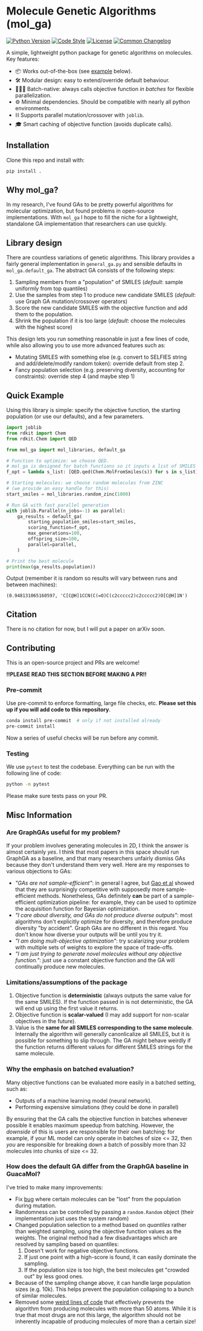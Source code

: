 # Molecule Genetic Algorithms (mol_ga)

[![Python Version](https://img.shields.io/badge/python-3.7+-blue.svg)](https://www.python.org/downloads/)
[![Code Style](https://img.shields.io/badge/code%20style-black-202020.svg)](https://github.com/ambv/black)
[![License](https://img.shields.io/badge/license-MIT-green.svg)](LICENSE)
[![Common Changelog](https://common-changelog.org/badge.svg)](https://common-changelog.org)

A simple, lightweight python package for genetic algorithms on molecules.
Key features:

- 📦 Works out-of-the-box (see [example](#quick-example) below).
- 🛠‍ Modular design: easy to extend/override default behaviour.
- 🧑‍🤝‍🧑 Batch-native: always calls objective function _in batches_ for flexible parallelization.
- ⚙️ Minimal dependencies. Should be compatible with nearly all python environments.
- ⛓️ Supports parallel mutation/crossover with `joblib`.
- 🎓 Smart caching of objective function (avoids duplicate calls).

## Installation

Clone this repo and install with:

```bash
pip install .
```

## Why mol_ga?

In my research, I've found GAs to be pretty powerful algorithms for molecular optimization,
but found problems in open-source implementations.
With `mol_ga` I hope to fill the niche for a lightweight, standalone GA implementation
that researchers can use quickly.

## Library design

There are countless variations of genetic algorithms.
This library provides a fairly general implementation in `general_ga.py`
and sensible defaults in `mol_ga.default_ga`.
The abstract GA consists of the following steps:

1. Sampling members from a "population" of SMILES (_default_: sample uniformly from top quantiles)
2. Use the samples from step 1 to produce new candidate SMILES (_default_: use Graph GA mutation/crossover operators)
3. Score the new candidate SMILES with the objective function and add them to the population.
4. Shrink the population if it is too large (_default_: choose the molecules with the highest score)

This design lets you run something reasonable in just a few lines of code,
while also allowing you to use more advanced features such as:

- Mutating SMILES with something else (e.g. convert to SELFIES string and add/delete/modify random token): override default from step 2.
- Fancy population selection (e.g. preserving diversity, accounting for constraints): override step 4 (and maybe step 1)

## Quick Example

Using this library is simple:
specify the objective function, the starting population
(or use our defaults),
and a few parameters.

```python
import joblib
from rdkit import Chem
from rdkit.Chem import QED

from mol_ga import mol_libraries, default_ga

# Function to optimize: we choose QED.
# mol_ga is designed for batch functions so it inputs a list of SMILES and outputs a list of floats.
f_opt = lambda s_list: [QED.qed(Chem.MolFromSmiles(s)) for s in s_list]

# Starting molecules: we choose random molecules from ZINC
# (we provide an easy handle for this)
start_smiles = mol_libraries.random_zinc(1000)

# Run GA with fast parallel generation
with joblib.Parallel(n_jobs=-1) as parallel:
    ga_results = default_ga(
        starting_population_smiles=start_smiles,
        scoring_function=f_opt,
        max_generations=100,
        offspring_size=100,
        parallel=parallel,
    )

# Print the best molecule
print(max(ga_results.population))
```

Output (remember it is random so results will vary between runs and between machines):

`(0.948131065160597, 'C[C@H]1CCN(C(=O)C(c2ccccc2)c2ccccc2)O[C@H]1N')`

## Citation

There is no citation for now, but I will put a paper on arXiv soon.

## Contributing

This is an open-source project and PRs are welcome!

**!!PLEASE READ THIS SECTION BEFORE MAKING A PR!!**

### Pre-commit

Use pre-commit to enforce formatting, large file checks, etc.
**Please set this up if you will add code to this repository**.

```bash
conda install pre-commit  # only if not installed already
pre-commit install
```

Now a series of useful checks will be run before any commit.

### Testing

We use `pytest` to test the codebase.
Everything can be run with the following line of code:

```bash
python -m pytest
```

Please make sure tests pass on your PR.

## Misc Information

### Are GraphGAs useful for my problem?

If your problem involves generating molecules in 2D, I think the answer is almost certainly *yes*.
I think that most papers in this space should run GraphGA as a baseline,
and that many researchers unfairly dismiss GAs because they don't understand them very well.
Here are my responses to various objections to GAs:

- _"GAs are not sample-efficient"_: in general I agree, but [Gao et al](https://proceedings.neurips.cc/paper_files/paper/2022/hash/8644353f7d307baaf29bc1e56fe8e0ec-Abstract-Datasets_and_Benchmarks.html) showed that they are surprisingly competitive with supposedly more sample-efficient methods. Nonetheless, GAs definitely **can** be part of a sample-efficient optimization pipeline: for example, they can be used to optimize the acquisition function for Bayesian optimization.
- _"I care about diversity, and GAs do not produce diverse outputs"_: most algorithms don't explicitly optimize for diversity, and therefore produce diversity "by accident". Graph GAs are no different in this regard. You don't know how diverse your outputs will be until you try it.
- _"I am doing mult-objective optimization"_: try scalarizing your problem with multiple sets of weights to explore the space of trade-offs.
- _"I am just trying to generate novel molecules without any objective function."_: just use a constant objective function and the GA will continually produce new molecules.

### Limitations/assumptions of the package

1. Objective function is **deterministic** (always outputs the same value for the same SMILES).
   If the function passed in is not deterministic, the GA will end up using the first value it returns.
2. Objective function is **scalar-valued** (I may add support for non-scalar objectives in the future).
3. Value is the **same for all SMILES corresponding to the same molecule**.
   Internally the algorithm will generally canonlicalize all SMILES,
   but it is possible for something to slip through.
   The GA might behave weirdly if the function returns different values for different SMILES
   strings for the same molecule.

### Why the emphasis on batched evaluation?

Many objective functions can be evaluated more easily in a batched setting, such as:

- Outputs of a machine learning model (neural network).
- Performing expensive simulations (they could be done in parallel)

By ensuring that the GA calls the objective function in batches whenever possible
it enables maximum speedup from batching.
However, the _downside_ of this is users are responsible for their own batching:
for example, if your ML model can only operate in batches of size <= 32,
then _you_ are responsible for breaking down a batch of possibly more than 32 molecules
into chunks of size <= 32.

### How does the default GA differ from the GraphGA baseline in GuacaMol?

I've tried to make many improvements:

- Fix [bug](https://github.com/BenevolentAI/guacamol_baselines/issues/11) where certain molecules can be "lost" from the population during mutation.
- Randomness can be controlled by passing a `random.Random` object (their implementation just uses the system random)
- Changed population selection to a method based on _quantiles_ rather than weighted sampling, using the objective function values as the weights. The original method had a few disadvantages which are resolved by sampling based on quantiles:
  1. Doesn't work for negative objective functions.
  2. If just one point with a high-score is found, it can easily dominate the sampling.
  3. If the population size is too high, the best molecules get "crowded out" by less good ones.
- Because of the sampling change above, it can handle large population sizes (e.g. 10k). This helps prevent the population collapsing to a bunch of similar molecules.
- Removed some [weird lines of code](https://github.com/BenevolentAI/guacamol_baselines/blob/44d24c53f3acf9266eb2fb06dbff909836549291/graph_ga/crossover.py#L70-L84) that effectively prevents the algorithm from producing molecules with more than 50 atoms.
  While it is true that most drugs are not this large, the algorithm should not be inherently incapable of producing molecules of more than a certain size!
